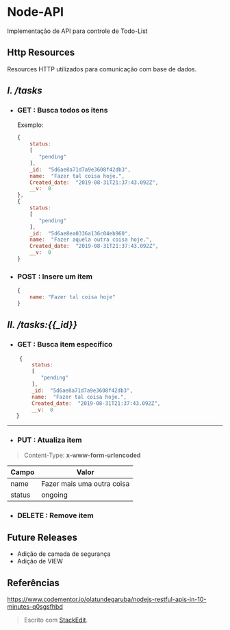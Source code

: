 
# Node-API

Implementação de API para controle de Todo-List


## Http Resources

Resources HTTP utilizados para comunicação com base de dados.


## ***I. /tasks***
* ### GET		:	Busca todos os itens
	Exemplo:
	```javascript
	{
	    status:
	    [
	       "pending"
	    ],
		_id:  "5d6ae8a71d7a9e3608f42db3",
		name:  "Fazer tal coisa hoje.",
		Created_date:  "2019-08-31T21:37:43.092Z",
		__v:  0
   },
   {
	    status:
	    [
	       "pending"
	    ],
		_id:  "5d6ae8ea0336a136c04eb960",
		name:  "Fazer aquela outra coisa hoje.",
		Created_date:  "2019-08-31T21:37:43.092Z",
		__v:  0
   }
	```
* ### POST	:	Insere um item
	```javascript
	{
		name: "Fazer tal coisa hoje"
	}
	```


## ***II. /tasks:{{_id}}***


* ### GET			:	Busca item específico
```javascript
	{
		status:
	    [
	       "pending"
	    ],
		_id:  "5d6ae8a71d7a9e3608f42db3",
		name:  "Fazer tal coisa hoje.",
		Created_date:  "2019-08-31T21:37:43.092Z",
		__v:  0
   }
```

----

* ### PUT			:	Atualiza item
> Content-Type: **x-www-form-urlencoded**

| Campo | Valor |
|--|--|
| name 	| Fazer mais uma outra coisa 	|
| status| ongoing						|


* ### DELETE	: 	Remove item



## Future Releases
* Adição de camada de segurança
* Adição de VIEW



## Referências

https://www.codementor.io/olatundegaruba/nodejs-restful-apis-in-10-minutes-q0sgsfhbd


> Escrito com [StackEdit](https://stackedit.io/).